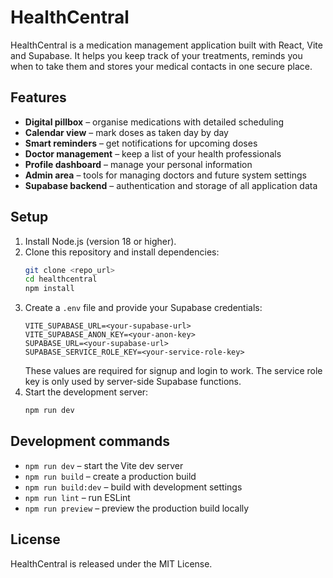 # HealthCentral

HealthCentral is a medication management application built with React, Vite and Supabase. It helps you keep track of your treatments, reminds you when to take them and stores your medical contacts in one secure place.

## Features

- **Digital pillbox** – organise medications with detailed scheduling
- **Calendar view** – mark doses as taken day by day
- **Smart reminders** – get notifications for upcoming doses
- **Doctor management** – keep a list of your health professionals
- **Profile dashboard** – manage your personal information
- **Admin area** – tools for managing doctors and future system settings
- **Supabase backend** – authentication and storage of all application data

## Setup

1. Install Node.js (version 18 or higher).
2. Clone this repository and install dependencies:
   ```sh
   git clone <repo_url>
   cd healthcentral
   npm install
   ```
3. Create a `.env` file and provide your Supabase credentials:
   ```
   VITE_SUPABASE_URL=<your-supabase-url>
   VITE_SUPABASE_ANON_KEY=<your-anon-key>
   SUPABASE_URL=<your-supabase-url>
   SUPABASE_SERVICE_ROLE_KEY=<your-service-role-key>
   ```
   These values are required for signup and login to work. The service role key is only used by server-side Supabase functions.
4. Start the development server:
   ```sh
   npm run dev
   ```

## Development commands

- `npm run dev` – start the Vite dev server
- `npm run build` – create a production build
- `npm run build:dev` – build with development settings
- `npm run lint` – run ESLint
- `npm run preview` – preview the production build locally

## License

HealthCentral is released under the MIT License.
